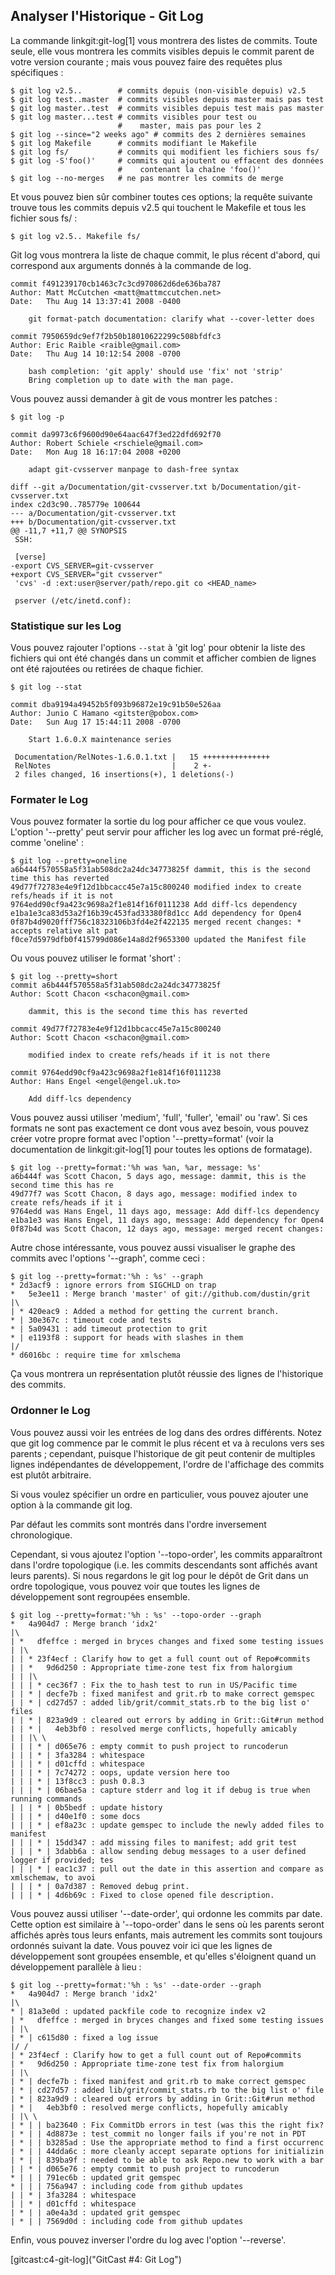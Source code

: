 ## Analyser l'Historique - Git Log ##

La commande linkgit:git-log[1] vous montrera des listes de commits.
Toute seule, elle vous montrera les commits visibles depuis le commit
parent de votre version courante ; mais vous pouvez faire des
requêtes plus spécifiques :

    $ git log v2.5..	    # commits depuis (non-visible depuis) v2.5
    $ git log test..master	# commits visibles depuis master mais pas test
    $ git log master..test	# commits visibles depuis test mais pas master
    $ git log master...test	# commits visibles pour test ou
    			            #    master, mais pas pour les 2
    $ git log --since="2 weeks ago" # commits des 2 dernières semaines
    $ git log Makefile      # commits modifiant le Makefile
    $ git log fs/		    # commits qui modifient les fichiers sous fs/
    $ git log -S'foo()'	    # commits qui ajoutent ou effacent des données
    			            #    contenant la chaîne 'foo()'
    $ git log --no-merges	# ne pas montrer les commits de merge

Et vous pouvez bien sûr combiner toutes ces options; la requête
suivante trouve tous les commits depuis v2.5 qui touchent le
Makefile et tous les fichier sous fs/ :

    $ git log v2.5.. Makefile fs/

Git log vous montrera la liste de chaque commit, le plus récent
d'abord, qui correspond aux arguments donnés à la commande de log.

	commit f491239170cb1463c7c3cd970862d6de636ba787
	Author: Matt McCutchen <matt@mattmccutchen.net>
	Date:   Thu Aug 14 13:37:41 2008 -0400

	    git format-patch documentation: clarify what --cover-letter does
    
	commit 7950659dc9ef7f2b50b18010622299c508bfdfc3
	Author: Eric Raible <raible@gmail.com>
	Date:   Thu Aug 14 10:12:54 2008 -0700

	    bash completion: 'git apply' should use 'fix' not 'strip'
	    Bring completion up to date with the man page.

Vous pouvez aussi demander à git de vous montrer les patches :

    $ git log -p

	commit da9973c6f9600d90e64aac647f3ed22dfd692f70
	Author: Robert Schiele <rschiele@gmail.com>
	Date:   Mon Aug 18 16:17:04 2008 +0200

	    adapt git-cvsserver manpage to dash-free syntax

	diff --git a/Documentation/git-cvsserver.txt b/Documentation/git-cvsserver.txt
	index c2d3c90..785779e 100644
	--- a/Documentation/git-cvsserver.txt
	+++ b/Documentation/git-cvsserver.txt
	@@ -11,7 +11,7 @@ SYNOPSIS
	 SSH:

	 [verse]
	-export CVS_SERVER=git-cvsserver
	+export CVS_SERVER="git cvsserver"
	 'cvs' -d :ext:user@server/path/repo.git co <HEAD_name>

	 pserver (/etc/inetd.conf):

### Statistique sur les Log ###

Vous pouvez rajouter l'options <code>--stat</code> à 'git log' pour
obtenir la liste des fichiers qui ont été changés dans un commit
et afficher combien de lignes ont été rajoutées ou retirées de chaque
fichier.

	$ git log --stat
	
	commit dba9194a49452b5f093b96872e19c91b50e526aa
	Author: Junio C Hamano <gitster@pobox.com>
	Date:   Sun Aug 17 15:44:11 2008 -0700

	    Start 1.6.0.X maintenance series
    
	 Documentation/RelNotes-1.6.0.1.txt |   15 +++++++++++++++
	 RelNotes                           |    2 +-
	 2 files changed, 16 insertions(+), 1 deletions(-)


### Formater le Log ###

Vous pouvez formater la sortie du log pour afficher ce que vous voulez.
L'option '--pretty' peut servir pour afficher les log avec un format
pré-réglé, comme 'oneline' :

	$ git log --pretty=oneline
	a6b444f570558a5f31ab508dc2a24dc34773825f dammit, this is the second time this has reverted
	49d77f72783e4e9f12d1bbcacc45e7a15c800240 modified index to create refs/heads if it is not 
	9764edd90cf9a423c9698a2f1e814f16f0111238 Add diff-lcs dependency
	e1ba1e3ca83d53a2f16b39c453fad33380f8d1cc Add dependency for Open4
	0f87b4d9020fff756c18323106b3fd4e2f422135 merged recent changes: * accepts relative alt pat
	f0ce7d5979dfb0f415799d086e14a8d2f9653300 updated the Manifest file

Ou vous pouvez utiliser le format 'short' :

	$ git log --pretty=short
	commit a6b444f570558a5f31ab508dc2a24dc34773825f
	Author: Scott Chacon <schacon@gmail.com>

	    dammit, this is the second time this has reverted

	commit 49d77f72783e4e9f12d1bbcacc45e7a15c800240
	Author: Scott Chacon <schacon@gmail.com>

	    modified index to create refs/heads if it is not there

	commit 9764edd90cf9a423c9698a2f1e814f16f0111238
	Author: Hans Engel <engel@engel.uk.to>

	    Add diff-lcs dependency

Vous pouvez aussi utiliser 'medium', 'full', 'fuller', 'email' ou 'raw'. Si ces
formats ne sont pas exactement ce dont vous avez besoin, vous pouvez créer votre
propre format avec l'option '--pretty=format' (voir la documentation de
linkgit:git-log[1] pour toutes les options de formatage).

	$ git log --pretty=format:'%h was %an, %ar, message: %s'
	a6b444f was Scott Chacon, 5 days ago, message: dammit, this is the second time this has re
	49d77f7 was Scott Chacon, 8 days ago, message: modified index to create refs/heads if it i
	9764edd was Hans Engel, 11 days ago, message: Add diff-lcs dependency
	e1ba1e3 was Hans Engel, 11 days ago, message: Add dependency for Open4
	0f87b4d was Scott Chacon, 12 days ago, message: merged recent changes:
	
Autre chose intéressante, vous pouvez aussi visualiser le graphe des commits
avec l'options '--graph', comme ceci :

	$ git log --pretty=format:'%h : %s' --graph
	* 2d3acf9 : ignore errors from SIGCHLD on trap
	*   5e3ee11 : Merge branch 'master' of git://github.com/dustin/grit
	|\  
	| * 420eac9 : Added a method for getting the current branch.
	* | 30e367c : timeout code and tests
	* | 5a09431 : add timeout protection to grit
	* | e1193f8 : support for heads with slashes in them
	|/  
	* d6016bc : require time for xmlschema

Ça vous montrera un représentation plutôt réussie des lignes de
l'historique des commits.

### Ordonner le Log ###

Vous pouvez aussi voir les entrées de log dans des ordres différents.
Notez que git log commence par le commit le plus récent et va
à reculons vers ses parents ; cependant, puisque l'historique de git
peut contenir de multiples lignes indépendantes de développement,
l'ordre de l'affichage des commits est plutôt arbitraire.

Si vous voulez spécifier un ordre en particulier, vous pouvez ajouter
une option à la commande git log.

Par défaut les commits sont montrés dans l'ordre inversement
chronologique.

Cependant, si vous ajoutez l'option '--topo-order', les commits
apparaîtront dans l'ordre topologique (i.e. les commits descendants
sont affichés avant leurs parents). Si nous regardons le git log
pour le dépôt de Grit dans un ordre topologique, vous pouvez voir
que toutes les lignes de développement sont regroupées ensemble.

	$ git log --pretty=format:'%h : %s' --topo-order --graph
	*   4a904d7 : Merge branch 'idx2'
	|\  
	| *   dfeffce : merged in bryces changes and fixed some testing issues
	| |\  
	| | * 23f4ecf : Clarify how to get a full count out of Repo#commits
	| | *   9d6d250 : Appropriate time-zone test fix from halorgium
	| | |\  
	| | | * cec36f7 : Fix the to_hash test to run in US/Pacific time
	| | * | decfe7b : fixed manifest and grit.rb to make correct gemspec
	| | * | cd27d57 : added lib/grit/commit_stats.rb to the big list o' files
	| | * | 823a9d9 : cleared out errors by adding in Grit::Git#run method
	| | * |   4eb3bf0 : resolved merge conflicts, hopefully amicably
	| | |\ \  
	| | | * | d065e76 : empty commit to push project to runcoderun
	| | | * | 3fa3284 : whitespace
	| | | * | d01cffd : whitespace
	| | | * | 7c74272 : oops, update version here too
	| | | * | 13f8cc3 : push 0.8.3
	| | | * | 06bae5a : capture stderr and log it if debug is true when running commands
	| | | * | 0b5bedf : update history
	| | | * | d40e1f0 : some docs
	| | | * | ef8a23c : update gemspec to include the newly added files to manifest
	| | | * | 15dd347 : add missing files to manifest; add grit test
	| | | * | 3dabb6a : allow sending debug messages to a user defined logger if provided; tes
	| | | * | eac1c37 : pull out the date in this assertion and compare as xmlschemaw, to avoi
	| | | * | 0a7d387 : Removed debug print.
	| | | * | 4d6b69c : Fixed to close opened file description.

Vous pouvez aussi utiliser '--date-order', qui ordonne les commits par date.
Cette option est similaire à '--topo-order' dans le sens où les parents seront affichés après
tous leurs enfants, mais autrement les commits sont toujours ordonnés suivant la date. Vous
pouvez voir ici que les lignes de développement sont groupées ensemble, et qu'elles
s'éloignent quand un développement parallèle à lieu :

	$ git log --pretty=format:'%h : %s' --date-order --graph
	*   4a904d7 : Merge branch 'idx2'
	|\  
	* | 81a3e0d : updated packfile code to recognize index v2
	| *   dfeffce : merged in bryces changes and fixed some testing issues
	| |\  
	| * | c615d80 : fixed a log issue
	|/ /  
	| * 23f4ecf : Clarify how to get a full count out of Repo#commits
	| *   9d6d250 : Appropriate time-zone test fix from halorgium
	| |\  
	| * | decfe7b : fixed manifest and grit.rb to make correct gemspec
	| * | cd27d57 : added lib/grit/commit_stats.rb to the big list o' file
	| * | 823a9d9 : cleared out errors by adding in Grit::Git#run method
	| * |   4eb3bf0 : resolved merge conflicts, hopefully amicably
	| |\ \  
	| * | | ba23640 : Fix CommitDb errors in test (was this the right fix?
	| * | | 4d8873e : test_commit no longer fails if you're not in PDT
	| * | | b3285ad : Use the appropriate method to find a first occurrenc
	| * | | 44dda6c : more cleanly accept separate options for initializin
	| * | | 839ba9f : needed to be able to ask Repo.new to work with a bar
	| | * | d065e76 : empty commit to push project to runcoderun
	* | | | 791ec6b : updated grit gemspec
	* | | | 756a947 : including code from github updates
	| | * | 3fa3284 : whitespace
	| | * | d01cffd : whitespace
	| * | | a0e4a3d : updated grit gemspec
	| * | | 7569d0d : including code from github updates

Enfin, vous pouvez inverser l'ordre du log avec l'option '--reverse'.

[gitcast:c4-git-log]("GitCast #4: Git Log")
